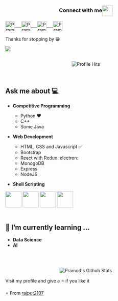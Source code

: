 <div align="center">
  <h3 align="center">Connect with me<img align="center" src="https://github.com/rajput2107/rajput2107/blob/master/Assets/Handshake.gif" height="33px" /></h3> 
</div>
<div>
	<div align="left">
		<p align="left">
		 <a href="https://www.linkedin.com/in/pramod-kumar-4aa47616b/" target="blank">
		  <img align="center" alt="Pramod's LinkedIn" width="30px" src="https://www.vectorlogo.zone/logos/linkedin/linkedin-icon.svg" /> &nbsp; &nbsp;
		 </a>
		 <a href="https://www.instagram.com/cyber_freak_21/" target="blank">
		  <img align="center" alt="Pramod's Instagram" width="30px" src="https://www.vectorlogo.zone/logos/instagram/instagram-icon.svg" /> &nbsp; &nbsp;
		 </a>
		 <a href="https://twitter.com/pramod2107" target="blank">
		  <img align="center" alt="Pramod's Twitter" width="30px" src="https://www.vectorlogo.zone/logos/twitter/twitter-official.svg" /> &nbsp; &nbsp;
		 </a>
		 <a href="https://medium.com/@pramodrana2107" target="blank">
		  <img align="center" alt="Pramod's Twitter" width="30px" src="https://www.vectorlogo.zone/logos/medium/medium-tile.svg" />
		 </a> 
		  <br/>
		  <br/>
		  Thanks for stopping by 😁<br/>
		</p>
	</div>
	<div align="left">
	<img src="https://github.com/rajput2107/rajput2107/blob/master/Assets/Developer.gif"/>
	</div >
	
</div>
<br/>
<p align="center"><img alt="Profile Hits" src="https://hits.seeyoufarm.com/api/count/incr/badge.svg?url=https%3A%2F%2Fgithub.com%2Frajput2107%2F" /></p>
<br/>
<p>

## Ask me about :computer: 
- **Competitive Programming**
	- Python ❤️
	- C++
	- Some Java


- **Web Development**
	- HTML, CSS and Javascript :white_check_mark:
	- Bootstrap
	- React with Redux :electron:
	- MonogoDB
  - Express
  - NodeJS  
- **Shell Scripting**


<code><a href="https://www.python.org/" target="_blank"><img height="50" src="https://www.vectorlogo.zone/logos/python/python-ar21.svg"></a></code>
<code><a href="https://www.linux.org/" target="_blank"><img height="50" src="https://www.vectorlogo.zone/logos/linux/linux-ar21.svg"></a></code>
<code><a href="https://reactjs.org/" target="_blank"><img height="50" src="https://www.vectorlogo.zone/logos/reactjs/reactjs-ar21.svg"></a></code>
<code><a href="https://www.docker.com/" target="_blank"><img height="50" src="https://www.vectorlogo.zone/logos/docker/docker-official.svg"></a></code>
<br/><br/>

## 🌱 I’m currently learning ...
- **Data Science**
- **AI**
<br/>
  <br/>



<p align="center">
<img align="center" src="https://github-readme-stats.vercel.app/api?username=rajput2107&&show_icons=true&theme=radical" alt="Pramod's Github Stats">
</p>  


Visit my profile and give a ⭐️ if you like it</p>

⭐️ From [rajput2107](https://github.com/rajput2107)
